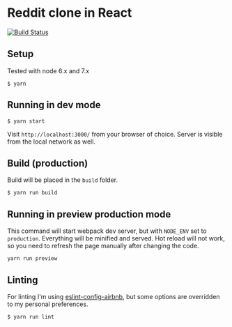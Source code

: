 # Reddit clone in React

[![Build Status](https://travis-ci.com/markogresak/reddit-clone-react.svg?token=yBhQFGxVxxqqbo7xzCdE&branch=master)](https://travis-ci.com/markogresak/reddit-clone-react)

## Setup

Tested with node 6.x and 7.x

```
$ yarn
```

## Running in dev mode

```
$ yarn start
```

Visit `http://localhost:3000/` from your browser of choice.
Server is visible from the local network as well.

## Build (production)

Build will be placed in the `build` folder.

```
$ yarn run build
```

## Running in preview production mode

This command will start webpack dev server, but with `NODE_ENV` set to `production`.
Everything will be minified and served.
Hot reload will not work, so you need to refresh the page manually after changing the code.

```
yarn run preview
```

## Linting

For linting I'm using [eslint-config-airbnb](https://www.yarnjs.com/package/eslint-config-airbnb),
but some options are overridden to my personal preferences.

```
$ yarn run lint
```
